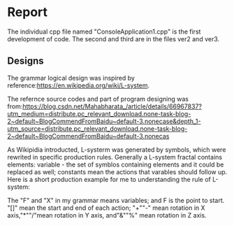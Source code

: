# Report
The individual cpp file named "ConsoleApplication1.cpp" is the first development of code.
The second and third are in the files ver2 and ver3.

## Designs
The grammar logical design was inspired by reference:https://en.wikipedia.org/wiki/L-system.

The refernce source codes and part of program designing was from:https://blog.csdn.net/Mahabharata_/article/details/66967837?utm_medium=distribute.pc_relevant_download.none-task-blog-2~default~BlogCommendFromBaidu~default-3.nonecase&depth_1-utm_source=distribute.pc_relevant_download.none-task-blog-2~default~BlogCommendFromBaidu~default-3.nonecas

As Wikipidia introducted, L-systerm was generated by symbols, which were rewrited in specific production rules. Generally a L-system fractal contains elements: variable - the set of symblos containing elements and it could be replaced as well; constants mean the actions that varables should follow up. Here is a short production example for me to understanding the rule of L-system:

The "F" and "X" in my grammar means variables; and F is the point to start. "[]" mean the start and end of each action; "+""-" mean rotation in X axis,"*""/"mean rotation in Y axis, and"&""%" mean rotation in Z axis.

